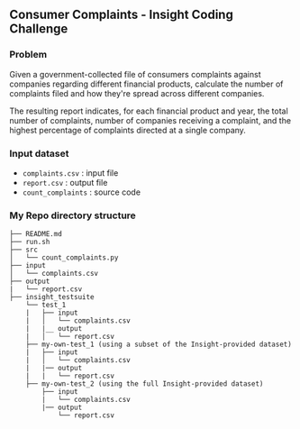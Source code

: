 ## Consumer Complaints - Insight Coding Challenge

### Problem
Given a government-collected file of consumers complaints against companies regarding different financial products, calculate the number of complaints filed and how they're spread across different companies. 

The resulting report indicates, for each financial product and year, the total number of complaints, number of companies receiving a complaint, and the highest percentage of complaints directed at a single company.

### Input dataset
- `complaints.csv` :  input file
- `report.csv` :  output file
- `count_complaints` : source code 

### My Repo directory structure

    ├── README.md
    ├── run.sh
    ├── src
    │   └── count_complaints.py
    ├── input
    │   └── complaints.csv
    ├── output
    |   └── report.csv
    ├── insight_testsuite
        └── test_1
        |   ├── input
        |   │   └── complaints.csv
        |   |__ output
        |   │   └── report.csv
        ├── my-own-test_1 (using a subset of the Insight-provided dataset)
        |   ├── input
        |   │   └── complaints.csv
        |   |── output
        |   |   └── report.csv
        ├── my-own-test_2 (using the full Insight-provided dataset)
            ├── input
            |   └── complaints.csv
            |── output
                └── report.csv


